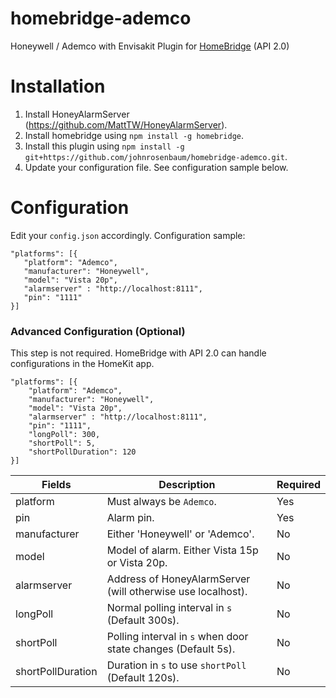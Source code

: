 # homebridge-ademco
Honeywell / Ademco with Envisakit Plugin for [HomeBridge](https://github.com/nfarina/homebridge) (API 2.0)


# Installation

1. Install HoneyAlarmServer (https://github.com/MattTW/HoneyAlarmServer).
2. Install homebridge using `npm install -g homebridge`.
3. Install this plugin using `npm install -g git+https://github.com/johnrosenbaum/homebridge-ademco.git`.
4. Update your configuration file. See configuration sample below.

# Configuration
Edit your `config.json` accordingly. Configuration sample:
 ```
"platforms": [{
    "platform": "Ademco",
    "manufacturer": "Honeywell",
    "model": "Vista 20p",
    "alarmserver" : "http://localhost:8111",
    "pin": "1111"
}]
```

### Advanced Configuration (Optional)
This step is not required. HomeBridge with API 2.0 can handle configurations in the HomeKit app.
```
"platforms": [{
    "platform": "Ademco",
    "manufacturer": "Honeywell",
    "model": "Vista 20p",
    "alarmserver" : "http://localhost:8111",
    "pin": "1111",
    "longPoll": 300,
    "shortPoll": 5,
    "shortPollDuration": 120
}]

```

| Fields            | Description                                                   | Required |
|-------------------|---------------------------------------------------------------|----------|
| platform          | Must always be `Ademco`.                                      | Yes      |
| pin               | Alarm pin.                                                    | Yes      |
| manufacturer      | Either 'Honeywell' or 'Ademco'.                               | No       |
| model             | Model of alarm. Either Vista 15p or Vista 20p.                | No       |
| alarmserver       | Address of HoneyAlarmServer (will otherwise use localhost).   | No       |
| longPoll          | Normal polling interval in `s` (Default 300s).                | No       |
| shortPoll         | Polling interval in `s` when door state changes (Default 5s). | No       |
| shortPollDuration | Duration in `s` to use `shortPoll` (Default 120s).            | No       |
